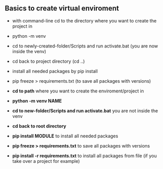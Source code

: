 ## Basics to create virtual enviroment

* with command-line cd to the directory where you want to create the project in
* python -m venv <name>
* cd to newly-created-folder/Scripts and run activate.bat (you are now inside the venv)
* cd back to project directory (cd ..)
* install all needed packages by pip install <module>
* pip freeze > requirements.txt (to save all packages with versions)


* **cd to path** where you want to create the enviroment/project in
* **python -m venv NAME**
* **cd to new-folder/Scripts and run activate.bat** you are not inside the venv
* **cd back to root directory**
* **pip install MODULE** to install all needed packages
* **pip freeze > requirements.txt** to save all packages with versions  

* **pip install -r requirements.txt** to install all packages from file (if you take over a project for example)